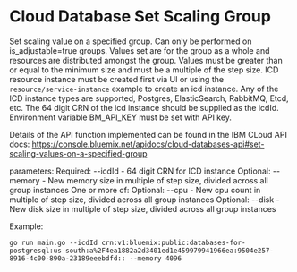 # Cloud Database Set Scaling Group 

Set scaling value on a specified group. Can only be performed on is_adjustable=true groups. Values set are for the group as a whole and resources are distributed amongst the group. Values must be greater than or equal to the minimum size and must be a multiple of the step size. ICD  resource instance must be created first via UI or using the `resource/service-instance` example to create an icd instance. Any of the ICD instance types are supported, Postgres, ElasticSearch, RabbitMQ, Etcd, etc. The 64 digit CRN of the icd instance should be supplied as the icdId. Environment variable BM_API_KEY must be set with API key. 

Details of the API function implemented can be found in the IBM CLoud API docs: 
https://console.bluemix.net/apidocs/cloud-databases-api#set-scaling-values-on-a-specified-group

parameters:
Required:  --icdId - 64 digit CRN for ICD instance
Optional:  --memory - New memory size in multiple of step size, divided across all group instances
One or more of: 
Optional:  --cpu - New cpu count in multiple of step size, divided across all group instances
Optional:  --disk - New disk size in multiple of step size, divided across all group instances


Example: 
```
go run main.go --icdId crn:v1:bluemix:public:databases-for-postgresql:us-south:a%2F4ea1882a2d3401ed1e459979941966ea:9504e257-8916-4c00-890a-23189eeebdfd:: --memory 4096
```